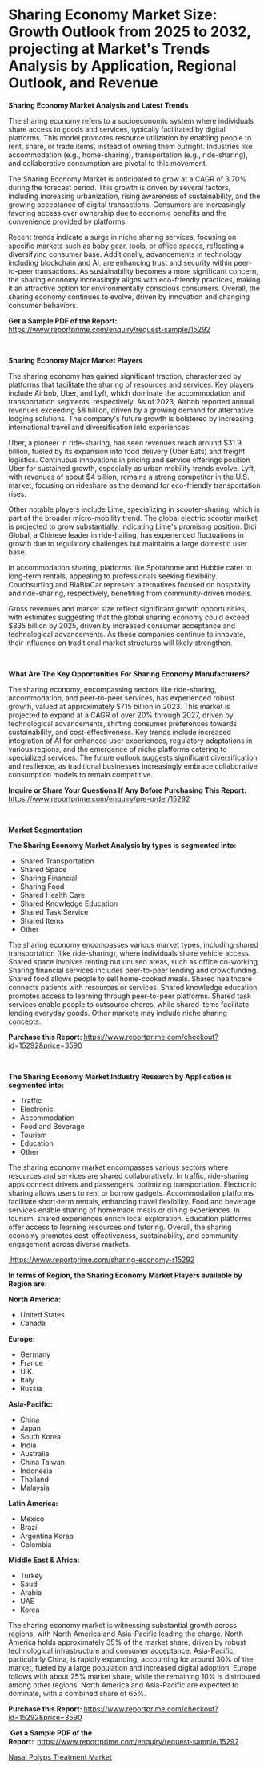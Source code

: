 <p><h1>Sharing Economy Market Size: Growth Outlook from 2025 to 2032, projecting at Market's Trends Analysis by Application, Regional Outlook, and Revenue</h1></p><p><strong>Sharing Economy Market Analysis and Latest Trends</strong></p>
<p><p>The sharing economy refers to a socioeconomic system where individuals share access to goods and services, typically facilitated by digital platforms. This model promotes resource utilization by enabling people to rent, share, or trade items, instead of owning them outright. Industries like accommodation (e.g., home-sharing), transportation (e.g., ride-sharing), and collaborative consumption are pivotal to this movement.</p><p>The Sharing Economy Market is anticipated to grow at a CAGR of 3.70% during the forecast period. This growth is driven by several factors, including increasing urbanization, rising awareness of sustainability, and the growing acceptance of digital transactions. Consumers are increasingly favoring access over ownership due to economic benefits and the convenience provided by platforms.</p><p>Recent trends indicate a surge in niche sharing services, focusing on specific markets such as baby gear, tools, or office spaces, reflecting a diversifying consumer base. Additionally, advancements in technology, including blockchain and AI, are enhancing trust and security within peer-to-peer transactions. As sustainability becomes a more significant concern, the sharing economy increasingly aligns with eco-friendly practices, making it an attractive option for environmentally conscious consumers. Overall, the sharing economy continues to evolve, driven by innovation and changing consumer behaviors.</p></p>
<p><strong>Get a Sample PDF of the Report:&nbsp;</strong> <a href="https://www.reportprime.com/enquiry/request-sample/15292?utm_campaign=3552&utm_medium=2&utm_source=Github&utm_content=ia&utm_term=20032025&utm_id=sharing-economy">https://www.reportprime.com/enquiry/request-sample/15292</a></p>
<p>&nbsp;</p>
<p><strong>Sharing Economy Major Market Players</strong></p>
<p><p>The sharing economy has gained significant traction, characterized by platforms that facilitate the sharing of resources and services. Key players include Airbnb, Uber, and Lyft, which dominate the accommodation and transportation segments, respectively. As of 2023, Airbnb reported annual revenues exceeding $8 billion, driven by a growing demand for alternative lodging solutions. The company's future growth is bolstered by increasing international travel and diversification into experiences.</p><p>Uber, a pioneer in ride-sharing, has seen revenues reach around $31.9 billion, fueled by its expansion into food delivery (Uber Eats) and freight logistics. Continuous innovations in pricing and service offerings position Uber for sustained growth, especially as urban mobility trends evolve. Lyft, with revenues of about $4 billion, remains a strong competitor in the U.S. market, focusing on rideshare as the demand for eco-friendly transportation rises.</p><p>Other notable players include Lime, specializing in scooter-sharing, which is part of the broader micro-mobility trend. The global electric scooter market is projected to grow substantially, indicating Lime's promising position. Didi Global, a Chinese leader in ride-hailing, has experienced fluctuations in growth due to regulatory challenges but maintains a large domestic user base.</p><p>In accommodation sharing, platforms like Spotahome and Hubble cater to long-term rentals, appealing to professionals seeking flexibility. Couchsurfing and BlaBlaCar represent alternatives focused on hospitality and ride-sharing, respectively, benefiting from community-driven models.</p><p>Gross revenues and market size reflect significant growth opportunities, with estimates suggesting that the global sharing economy could exceed $335 billion by 2025, driven by increased consumer acceptance and technological advancements. As these companies continue to innovate, their influence on traditional market structures will likely strengthen.</p></p>
<p>&nbsp;</p>
<p><strong>What Are The Key Opportunities For Sharing Economy Manufacturers?</strong></p>
<p><p>The sharing economy, encompassing sectors like ride-sharing, accommodation, and peer-to-peer services, has experienced robust growth, valued at approximately $715 billion in 2023. This market is projected to expand at a CAGR of over 20% through 2027, driven by technological advancements, shifting consumer preferences towards sustainability, and cost-effectiveness. Key trends include increased integration of AI for enhanced user experiences, regulatory adaptations in various regions, and the emergence of niche platforms catering to specialized services. The future outlook suggests significant diversification and resilience, as traditional businesses increasingly embrace collaborative consumption models to remain competitive.</p></p>
<p><strong>Inquire or Share Your Questions If Any Before Purchasing This Report:</strong> <a href="https://www.reportprime.com/enquiry/pre-order/15292?utm_campaign=3552&utm_medium=2&utm_source=Github&utm_content=ia&utm_term=20032025&utm_id=sharing-economy">https://www.reportprime.com/enquiry/pre-order/15292</a></p>
<p>&nbsp;</p>
<p><strong>Market Segmentation</strong></p>
<p><strong>The Sharing Economy Market Analysis by types is segmented into:</strong></p>
<p><ul><li>Shared Transportation</li><li>Shared Space</li><li>Sharing Financial</li><li>Sharing Food</li><li>Shared Health Care</li><li>Shared Knowledge Education</li><li>Shared Task Service</li><li>Shared Items</li><li>Other</li></ul></p>
<p><p>The sharing economy encompasses various market types, including shared transportation (like ride-sharing), where individuals share vehicle access. Shared space involves renting out unused areas, such as office co-working. Sharing financial services includes peer-to-peer lending and crowdfunding. Shared food allows people to sell home-cooked meals. Shared healthcare connects patients with resources or services. Shared knowledge education promotes access to learning through peer-to-peer platforms. Shared task services enable people to outsource chores, while shared items facilitate lending everyday goods. Other markets may include niche sharing concepts.</p></p>
<p><strong>Purchase this Report:&nbsp;</strong><a href="https://www.reportprime.com/checkout?id=15292&price=3590&utm_campaign=3552&utm_medium=2&utm_source=Github&utm_content=ia&utm_term=20032025&utm_id=sharing-economy">https://www.reportprime.com/checkout?id=15292&price=3590</a></p>
<p>&nbsp;</p>
<p><strong>The Sharing Economy Market Industry Research by Application is segmented into:</strong></p>
<p><ul><li>Traffic</li><li>Electronic</li><li>Accommodation</li><li>Food and Beverage</li><li>Tourism</li><li>Education</li><li>Other</li></ul></p>
<p><p>The sharing economy market encompasses various sectors where resources and services are shared collaboratively. In traffic, ride-sharing apps connect drivers and passengers, optimizing transportation. Electronic sharing allows users to rent or borrow gadgets. Accommodation platforms facilitate short-term rentals, enhancing travel flexibility. Food and beverage services enable sharing of homemade meals or dining experiences. In tourism, shared experiences enrich local exploration. Education platforms offer access to learning resources and tutoring. Overall, the sharing economy promotes cost-effectiveness, sustainability, and community engagement across diverse markets.</p></p>
<p><a href="https://www.reportprime.com/sharing-economy-r15292?utm_campaign=3552&utm_medium=2&utm_source=Github&utm_content=ia&utm_term=20032025&utm_id=sharing-economy">&nbsp;https://www.reportprime.com/sharing-economy-r15292</a></p>
<p><strong>In terms of Region, the Sharing Economy Market Players available by Region are:</strong></p>
<p>
    <p> <strong> North America: </strong>
        <ul>
            <li>United States</li>
            <li>Canada</li>
        </ul>
        </p> 
    <p> <strong> Europe: </strong>
        <ul>
            <li>Germany</li>
            <li>France</li>
            <li>U.K.</li>
            <li>Italy</li>
            <li>Russia</li>
        </ul>
        </p> 
    <p> <strong> Asia-Pacific: </strong>
        <ul>
            <li>China</li>
            <li>Japan</li>
            <li>South Korea</li>
            <li>India</li>
            <li>Australia</li>
            <li>China Taiwan</li>
            <li>Indonesia</li>
            <li>Thailand</li>
            <li>Malaysia</li>
        </ul>
        </p> 
    <p> <strong> Latin America: </strong>
        <ul>
            <li>Mexico</li>
            <li>Brazil</li>
            <li>Argentina Korea</li>
            <li>Colombia</li>
        </ul>
        </p> 
    <p> <strong> Middle East & Africa: </strong>
        <ul>
            <li>Turkey</li>
            <li>Saudi</li>
            <li>Arabia</li>
            <li>UAE</li>
            <li>Korea</li>
        </ul>
    </p>
    </p>
<p><p>The sharing economy market is witnessing substantial growth across regions, with North America and Asia-Pacific leading the charge. North America holds approximately 35% of the market share, driven by robust technological infrastructure and consumer acceptance. Asia-Pacific, particularly China, is rapidly expanding, accounting for around 30% of the market, fueled by a large population and increased digital adoption. Europe follows with about 25% market share, while the remaining 10% is distributed among other regions. North America and Asia-Pacific are expected to dominate, with a combined share of 65%.</p></p>
<p><strong>Purchase this Report: </strong><a href="https://www.reportprime.com/checkout?id=15292&price=3590&utm_campaign=3552&utm_medium=2&utm_source=Github&utm_content=ia&utm_term=20032025&utm_id=sharing-economy">https://www.reportprime.com/checkout?id=15292&price=3590</a></p>
<p>&nbsp;<strong>Get a Sample PDF of the Report:&nbsp;&nbsp;</strong><a href="https://www.reportprime.com/enquiry/request-sample/15292?utm_campaign=3552&utm_medium=2&utm_source=Github&utm_content=ia&utm_term=20032025&utm_id=sharing-economy">https://www.reportprime.com/enquiry/request-sample/15292</a></p>
<p><strong></strong></p>
<p><p><a href="https://github.com/cagleplittrw/Market-Research-Report-List-1/blob/main/nasal-polyps-treatment-market.md?utm_campaign=3552&utm_medium=2&utm_source=Github&utm_content=ia&utm_term=20032025&utm_id=sharing-economy">Nasal Polyps Treatment Market</a></p></p>